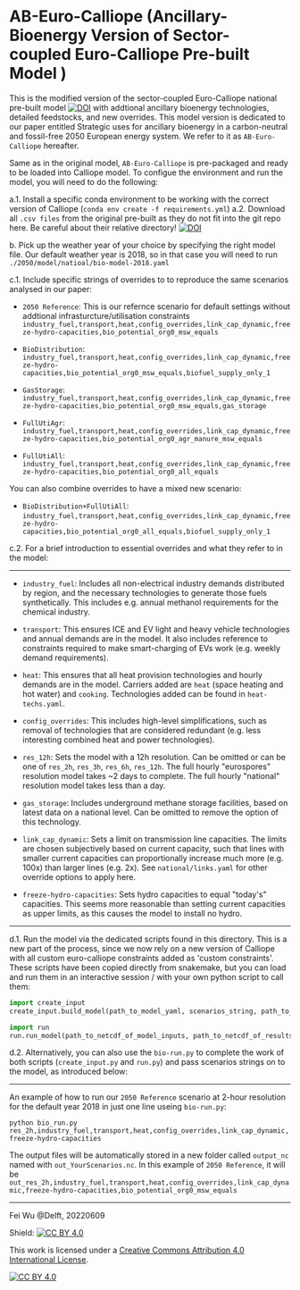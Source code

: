 # AB-Euro-Calliope (Ancillary-Bioenergy Version of Sector-coupled Euro-Calliope Pre-built Model )

This is the modified version of the sector-coupled Euro-Calliope national pre-built model [![DOI](https://zenodo.org/badge/DOI/10.5281/zenodo.5774988.svg)](https://doi.org/10.5281/zenodo.5774988) with addtional ancillary bioenergy technologies, detailed feedstocks, and new overrides. This model version is dedicated to our paper entitled Strategic uses for ancillary bioenergy in a carbon-neutral and fossil-free 2050 European energy system. We refer to it as `AB-Euro-Calliope` hereafter.

Same as in the original model, `AB-Euro-Calliope` is pre-packaged and ready to be loaded into Calliope model. To configue the environment and run the model, you will need to do the following:

a.1. Install a specific conda environment to be working with the correct version of Calliope (`conda env create -f requirements.yml`)
a.2. Download all `.csv files` from the original pre-built as they do not fit into the git repo here. Be careful about their relative directory! [![DOI](https://zenodo.org/badge/DOI/10.5281/zenodo.5774988.svg)](https://doi.org/10.5281/zenodo.5774988)

b. Pick up the weather year of your choice by specifying the right model file. Our default weather year is 2018, so in that case you will need to run `./2050/model/natioal/bio-model-2018.yaml`


c.1. Include specific strings of overrides to to reproduce the same scenarios analysed in our paper: 

* `2050 Reference`: This is our refernce scenario for default settings without addtional infrasturcture/utilisation constraints `industry_fuel,transport,heat,config_overrides,link_cap_dynamic,freeze-hydro-capacities,bio_potential_org0_msw_equals`

* `BioDistribution`: `industry_fuel,transport,heat,config_overrides,link_cap_dynamic,freeze-hydro-capacities,bio_potential_org0_msw_equals,biofuel_supply_only_1`

* `GasStorage`: `industry_fuel,transport,heat,config_overrides,link_cap_dynamic,freeze-hydro-capacities,bio_potential_org0_msw_equals,gas_storage`

* `FullUtiAgr`: `industry_fuel,transport,heat,config_overrides,link_cap_dynamic,freeze-hydro-capacities,bio_potential_org0_agr_manure_msw_equals`

* `FullUtiAll`: `industry_fuel,transport,heat,config_overrides,link_cap_dynamic,freeze-hydro-capacities,bio_potential_org0_all_equals`

You can also combine overrides to have a mixed new scenario:

* `BioDistribution+FullUtiAll`: `industry_fuel,transport,heat,config_overrides,link_cap_dynamic,freeze-hydro-capacities,bio_potential_org0_all_equals,biofuel_supply_only_1`

c.2. For a brief introduction to essential overrides and what they refer to in the model:

----------------------------------------------------------------------------------

* `industry_fuel`: Includes all non-electrical industry demands distributed by region, and the necessary technologies to generate those fuels synthetically. This includes e.g. annual methanol requirements for the chemical industry.

* `transport`: This ensures ICE and EV light and heavy vehicle technologies and annual demands are in the model. It also includes reference to constraints required to make smart-charging of EVs work (e.g. weekly demand requirements).

* `heat`: This ensures that all heat provision technologies and hourly demands are in the model. Carriers added are `heat` (space heating and hot water) and `cooking`. Technologies added can be found in `heat-techs.yaml`.

* `config_overrides`: This includes high-level simplifications, such as removal of technologies that are considered redundant (e.g. less interesting combined heat and power technologies).

* `res_12h`: Sets the model with a 12h resolution. Can be omitted or can be one of `res_2h`, `res_3h`, `res_6h`, `res_12h`. The full hourly "eurospores" resolution model takes ~2 days to complete. The full hourly "national" resolution model takes less than a day.

* `gas_storage`: Includes underground methane storage facilities, based on latest data on a national level. Can be omitted to remove the option of this technology.

* `link_cap_dynamic`: Sets a limit on transmission line capacities. The limits are chosen subjectively based on current capacity, such that lines with smaller current capacities can proportionally increase much more (e.g. 100x) than larger lines (e.g. 2x). See `national/links.yaml` for other override options to apply here.

* `freeze-hydro-capacities`: Sets hydro capacities to equal "today's" capacities. This seems more reasonable than setting current capacities as upper limits, as this causes the model to install no hydro.

----------------------------------------------------------------------------------


d.1. Run the model via the dedicated scripts found in this directory. This is a new part of the process, since we now rely on a new version of Calliope with all custom euro-calliope constraints added as 'custom constraints'. These scripts have been copied directly from snakemake, but you can load and run them in an interactive session / with your own python script to call them:

```python
import create_input
create_input.build_model(path_to_model_yaml, scenarios_string, path_to_netcdf_of_model_inputs)
```

```python
import run
run.run_model(path_to_netcdf_of_model_inputs, path_to_netcdf_of_results)

```

d.2. Alternatively, you can also use the `bio-run.py` to complete the work of both scripts (`create_input.py` and `run.py`) and pass scenarios strings on to the model, as introduced below:

----------------------------------------------------------------------------------

An example of how to run our `2050 Reference` scenario at 2-hour resolution for the default year 2018 in just one line useing `bio-run.py`: 

`python bio_run.py res_2h,industry_fuel,transport,heat,config_overrides,link_cap_dynamic,freeze-hydro-capacities`

The output files will be automatically stored in a new folder called `output_nc` named with `out_YourScenarios.nc`. In this example of `2050 Reference`, it will be `out_res_2h,industry_fuel,transport,heat,config_overrides,link_cap_dynamic,freeze-hydro-capacities,bio_potential_org0_msw_equals`

----------------------------------------------------------------------------------

Fei Wu @Delft, 20220609

Shield: [![CC BY 4.0][cc-by-shield]][cc-by]

This work is licensed under a
[Creative Commons Attribution 4.0 International License][cc-by].

[![CC BY 4.0][cc-by-image]][cc-by]

[cc-by]: http://creativecommons.org/licenses/by/4.0/
[cc-by-image]: https://i.creativecommons.org/l/by/4.0/88x31.png
[cc-by-shield]: https://img.shields.io/badge/License-CC%20BY%204.0-lightgrey.svg
